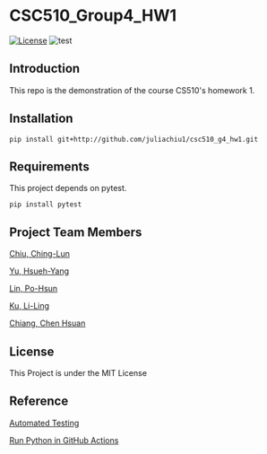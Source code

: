 # CSC510_Group4_HW1
<a href="https://github.com/juliachiu1/csc510_g4_hw1/blob/main/LICENSE"><img 
alt="License" src="https://img.shields.io/badge/license-MIT-green"></a>
![test](https://github.com/juliachiu1/csc510_g4_hw1/actions/workflows/test.yml/badge.svg)

## Introduction
This repo is the demonstration of the course CS510's homework 1.

## Installation
```
pip install git+http://github.com/juliachiu1/csc510_g4_hw1.git
```
## Requirements
This project depends on pytest.

```
pip install pytest
```

## Project Team Members
[Chiu, Ching-Lun](https://github.com/juliachiu1)

[Yu, Hsueh-Yang](https://github.com/Hsueh-YANG)

[Lin, Po-Hsun](https://github.com/123standup)

[Ku, Li-Ling](https://github.com/Chloe-Ku)

[Chiang, Chen Hsuan](https://github.com/jackson910210)

## License
This Project is under the MIT License

## Reference
[Automated Testing](https://coderefinery.github.io/testing/continuous-integration/)

[Run Python in GitHub Actions](https://www.youtube.com/watch?v=o2o_xF6NhD0)
